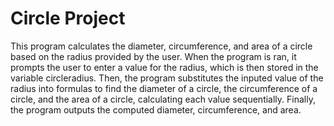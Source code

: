 # Circle Project
This program calculates the diameter, circumference, and area of a circle based on the radius provided by the user. When the program is ran, it prompts the user to enter a value for the radius, which is then stored in the variable circleradius. Then, the program substitutes the inputed value of the radius into formulas to find the diameter of a circle, the circumference of a circle, and the area of a circle, calculating each value sequentially. Finally, the program outputs the computed diameter, circumference, and area.
